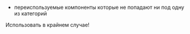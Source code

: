 - переиспользуемые компоненты которые не попадают ни под одну из категорий

Использовать в крайнем случае!
